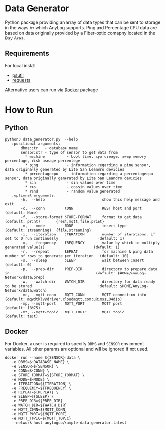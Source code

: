 # Data Generator 
Python package providing an array of data types that can be sent to storage in the ways by which AnyLog supports. 
Ping and Percentage CPU data are based on data originally provided by a Fiber-optic comapny located in the Bay Area.

## Requirements 
For local install 
   * [psutil](https://pypi.org/project/psutil/)
   * [requests](https://pypi.org/project/requests/) 

Alternative users can run via [Docker](https://docs.docker.com/engine/install/) package

# How to Run 
## Python 
```
python3 data_generator.py  --help
   :positional arguments:
       dbms:str   - database name 
       sensor:str - type of sensor to get data from
         * machine          - boot time, cpu useage, swap memory percentage, disk useage percentege 
         * ping             - information regarding a ping sensor, data originally generated by Lite San Leandro devicies
         * percentagecpu    - information regarding a percentagecpu sensor, data originally generated by Lite San Leandro devicies
         * sin              - sin values over time 
         * cos              - cossin values over time      
         * rand             - random value generated 
   :optional arguments:
       -h,  --help                          show this help message and exit
       -c,  --conn         CONN             REST host and port                                                 (default: None)
       -f,  --store-format STORE-FORMAT     format to get data                                                 (default: print)       {rest,mqtt,file,print}
       -m,  --mode         MODE             insert type                                                        (default: streamning)  {file,streaming}
       -i,  --iteration    ITERATION        number of iterations. if set to 0 run continuesly                  (default: 1)
       -x,  --frequency    FREQUENCY        value by which to multiply generated value(s)                      (default: 1)
       -r,  --repeat       REPEAT           for machine & ping data number of rows to generate per iteration   (default: 10)
       -s,  --sleep        SLEEP            wait between insert                                                (default: 0)
       -p,  --prep-dir     PREP-DIR         directory to prepare data in                                       (default: $HOME/AnyLog-Network/data/prep)
       -w,  --watch-dir    WATCH_DIR        directory for data ready to be stored                              (default: $HOME/AnyLog-Network/data/watch)
       -mc, --mqtt-conn    MQTT_CONN        MQTT connection info                                               (default: mqwdtklv@driver.cloudmqtt.com:uRimssLO4dIo)
       -mp, --mqtt-port    MQTT_PORT        MQTT port 							       (default: 18975)
       -mt, --mqtt-topic   MQTT_TOPIC       MQTT topic 							       (default: test)
```

## Docker 
For Docker, a user is required to specify `DBMS` and `SENSOR` enviorment variables. All other params are optional and will be ignored if not used.

```
docker run --name ${SENSOR}-data \
   -e DBMS=${DATABASE_NAME} \
   -e SENSOR=${SENSOR} \
   -e CONN=${CONN} \
   -e STORE_FORMAT=${STORE_FORMAT} \
   -e MODE=${MODE} \
   -e ITERATION=${ITERATION} \
   -e FREQUENCY=${FREQUENCY} \
   -e REPEAT=${REPEAT} \
   -e SLEEP=${SLEEP} \
   -e PREP_DIR=${PREP_DIR} 
   -e WATCH_DIR=${WATCH_DIR} 
   -e MQTT_CONN=${MQTT_CONN} 
   -e MQTT_PORT=${MQTT_PORT} 
   -e MQTT_TOPIC=${MQTT_TOPIC} 
   --network host anylogco/sample-data-generator:latest  
```

